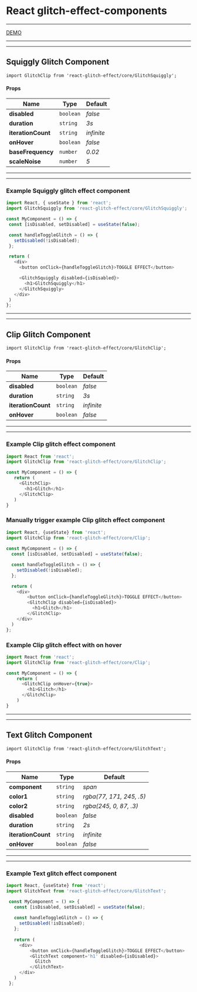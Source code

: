 # React glitch-effect-components
 ________________________________________________________
[DEMO](https://sakalx.github.io/react-glitch-effect/)
 ________________________________________________________
 ________________________________________________________


## Squiggly Glitch Component
`import GlitchClip from 'react-glitch-effect/core/GlitchSquiggly';`

#### Props
| Name | Type | Default |
| --- | --- | --- |
| **disabled** | `boolean` | *false* |
| **duration** | `string` | *3s* |
| **iterationCount** | `string` | *infinite* |
| **onHover** | `boolean` | *false*
| **baseFrequency** | `number` | *0.02*
| **scaleNoise** | `number` | *5*
 ________________________________________________________
 ________________________________________________________

### Example Squiggly glitch effect component
 ```javascript
import React, { useState } from 'react';
import GlitchSquiggly from 'react-glitch-effect/core/GlitchSquiggly';

const MyComponent = () => {
  const [isDisabled, setDisabled] = useState(false);

  const handleToggleGlitch = () => {
    setDisabled(!isDisabled);
  };

  return (
    <div>
      <button onClick={handleToggleGlitch}>TOGGLE EFFECT</button>

      <GlitchSquiggly disabled={isDisabled}>
        <h1>GlitchSquiggly</h1>
      </GlitchSquiggly>
    </div>
  )
};
 ```

 ________________________________________________________
 ________________________________________________________


## Clip Glitch Component
`import GlitchClip from 'react-glitch-effect/core/GlitchClip';`

#### Props
| Name | Type | Default |
| --- | --- | --- |
| **disabled** | `boolean` | *false* |
| **duration** | `string` | *3s* |
| **iterationCount** | `string` | *infinite* |
| **onHover** | `boolean` | *false* 
 ________________________________________________________
 ________________________________________________________
 
### Example Clip glitch effect component
 ```javascript
 import React from 'react';
 import GlitchClip from 'react-glitch-effect/core/GlitchClip';
 
const MyComponent = () => {
    return (
      <GlitchClip>
        <h1>Glitch</h1>
      </GlitchClip>
    )
 }
 ```

### Manually trigger example Clip glitch effect component
```javascript
import React, {useState} from 'react';
import GlitchClip from 'react-glitch-effect/core/Clip';
   
const MyComponent = () => {
  const [isDisabled, setDisabled] = useState(false);

  const handleToggleGlitch = () => {
    setDisabled(!isDisabled);
  };

  return (
    <div>
        <button onClick={handleToggleGlitch}>TOGGLE EFFECT</button>
        <GlitchClip disabled={isDisabled}>
          <h1>Glitch</h1>
        </GlitchClip>
    </div>
  )
};
```

### Example Clip glitch effect with on hover
```javascript
import React from 'react';
import GlitchClip from 'react-glitch-effect/core/Clip';

const MyComponent = () => {
    return (
      <GlitchClip onHover={true}>
        <h1>Glitch</h1>
      </GlitchClip>
    )
}
```

 ________________________________________________________
 ________________________________________________________
 
## Text Glitch Component
`import GlitchClip from 'react-glitch-effect/core/GlitchText';`

#### Props
| Name | Type | Default |
| --- | --- | --- |
| **component** | `string` | *span* 
| **color1** | `string` | *rgba(77, 171, 245, .5)* 
| **color2** | `string` | *rgba(245, 0, 87, .3)* 
| **disabled** | `boolean` | *false* |
| **duration** | `string` | *2s* |
| **iterationCount** | `string` | *infinite* |
| **onHover** | `boolean` | *false* 
 ________________________________________________________
 ________________________________________________________
 
### Example Text glitch effect component
```javascript
import React, {useState} from 'react';
import GlitchText from 'react-glitch-effect/core/GlitchText';

 const MyComponent = () => {
   const [isDisabled, setDisabled] = useState(false);
 
   const handleToggleGlitch = () => {
     setDisabled(!isDisabled);
   };
 
   return (
     <div>
         <button onClick={handleToggleGlitch}>TOGGLE EFFECT</button>
         <GlitchText component='h1' disabled={isDisabled}>
           Glitch
         </GlitchText>
     </div>
   )
 };
```
